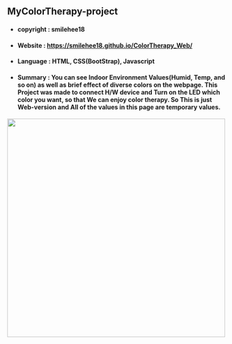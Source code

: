 ## MyColorTherapy-project
+ #### copyright : smilehee18
+ #### Website : https://smilehee18.github.io/ColorTherapy_Web/
+ #### Language : HTML, CSS(BootStrap), Javascript
+ #### Summary : You can see Indoor Environment Values(Humid, Temp, and so on) as well as brief effect of diverse colors on the webpage. This Project was made to connect H/W device and Turn on the LED which color you want, so that We can enjoy color therapy. So This is just Web-version and All of the values in this page are temporary values.
<img src="https://user-images.githubusercontent.com/123307856/214508335-0f362cc1-d525-48b8-86ba-4ac3a77786a1.jpg" width="500" height="500">
                                                                                                          

